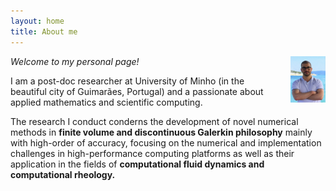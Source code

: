 ```yaml
---
layout: home
title: About me
---
```


<img style="float: right; width: 4em; margin-left: 1em;" src="public/photo.jpg">

_Welcome to my personal page!_

I am a post-doc researcher at University of Minho (in the beautiful city of Guimarães, Portugal) and a passionate about applied mathematics and scientific computing.

The research I conduct conderns the development of novel numerical methods in **finite volume and discontinuous Galerkin philosophy** mainly with high-order of accuracy, focusing on the numerical and implementation challenges in high-performance computing platforms as well as their application in the fields of **computational fluid dynamics and computational rheology.**


<!-- <div class="posts">
  {% for post in paginator.posts %}
  <div class="post">
    <h1 class="post-title">
      <a href="{{ post.url }}">
        {{ post.title }}
      </a>
    </h1>
    <span class="post-date">{{ post.date | date_to_string }}</span>
    {{ post.content }}
  </div>
  {% endfor %}
</div>

<div class="pagination">
  {% if paginator.next_page %}
    <a class="pagination-item older" href="{{ site.baseurl }}page{{paginator.next_page}}">Older</a>
  {% else %}
    <span class="pagination-item older">Older</span>
  {% endif %}
  {% if paginator.previous_page %}
    {% if paginator.page == 2 %}
      <a class="pagination-item newer" href="{{ site.baseurl }}">Newer</a>
    {% else %}
      <a class="pagination-item newer" href="{{ site.baseurl }}page{{paginator.previous_page}}">Newer</a>
    {% endif %}
  {% else %}
    <span class="pagination-item newer">Newer</span>
  {% endif %}
</div> -->
